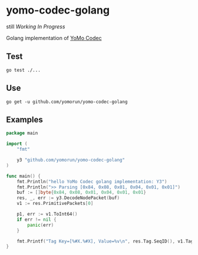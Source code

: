 # yomo-codec-golang

still *Working In Progress*

Golang implementation of [YoMo Codec](https://github.com/yomorun/yomo-codec)

## Test

`go test ./...`

## Use 

`go get -u github.com/yomorun/yomo-codec-golang`

## Examples

```go
package main

import (
	"fmt"

	y3 "github.com/yomorun/yomo-codec-golang"
)

func main() {
	fmt.Println("hello YoMo Codec golang implementation: Y3")
	fmt.Println(">> Parsing [0x84, 0x08, 0x01, 0x04, 0x01, 0x01]")
	buf := []byte{0x84, 0x08, 0x01, 0x04, 0x01, 0x01}
	res, _, err := y3.DecodeNodePacket(buf)
	v1 := res.PrimitivePackets[0]

	p1, err := v1.ToInt64()
	if err != nil {
		panic(err)
	}

	fmt.Printf("Tag Key=[%#X.%#X], Value=%v\n", res.Tag.SeqID(), v1.Tag, p1)
}
```
